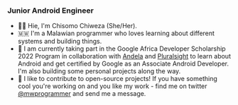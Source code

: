 ### Junior Android Engineer

- 👋&#127997;  Hie, I'm Chisomo Chiweza (She/Her).
- 🇲🇼  I'm a Malawian programmer who loves learning about different systems and building things.
- 🌱  I am currently taking part in the Google Africa Developer Scholarship 2022 Program in collaboration with [Andela](https://andela.com/) and [Pluralsight](https://app.pluralsight.com/library/) to learn about Android and get certified by Google as an Associate Android Developer. I'm also building some personal projects along the way.
- 💞  I like to contribute to open-source projects! If you have something cool you're working on and you like my work - find me on twitter [@mwprogrammer](https://twitter.com/mwprogrammer) and send me a message.
